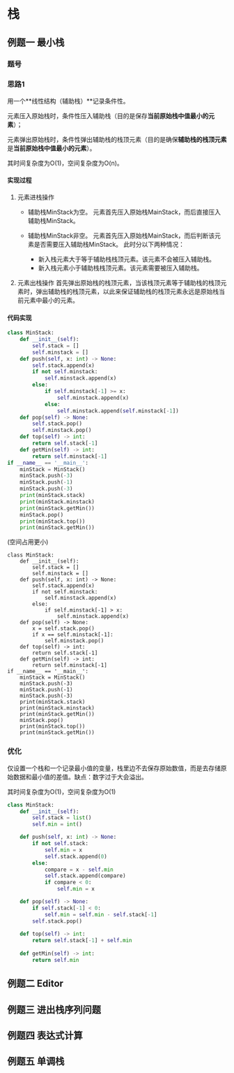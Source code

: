 # 栈

## 例题一  最小栈

### 题号

[155. 最小栈]: https://leetcode-cn.com/problems/min-stack/	"155. 最小栈"
[面试题30. 包含min函数的栈]: https://leetcode-cn.com/problems/bao-han-minhan-shu-de-zhan-lcof/	"面试题30. 包含min函数的栈"
[面试题 03.02. 栈的最小值]: https://leetcode-cn.com/problems/min-stack-lcci/	"面试题 03.02. 栈的最小值"

### 思路1

用一个**线性结构（辅助栈）**记录条件性。

元素压入原始栈时，条件性压入辅助栈（目的是保存**当前原始栈中值最小的元素**）；

元素弹出原始栈时，条件性弹出辅助栈的栈顶元素（目的是确保**辅助栈的栈顶元素**是**当前原始栈中值最小的元素**）。

 其时间复杂度为O(1)，空间复杂度为O(n)。

#### 实现过程

1. 元素进栈操作

   + 辅助栈MinStack为空。
     元素首先压入原始栈MainStack，而后直接压入辅助栈MinStack。

   + 辅助栈MinStack非空。
     元素首先压入原始栈MainStack，而后判断该元素是否需要压入辅助栈MinStack。
     此时分以下两种情况：
     + 新入栈元素大于等于辅助栈栈顶元素。该元素不会被压入辅助栈。
     + 新入栈元素小于辅助栈栈顶元素。该元素需要被压入辅助栈。

2. 元素出栈操作
   首先弹出原始栈的栈顶元素，当该栈顶元素等于辅助栈的栈顶元素时，弹出辅助栈的栈顶元素，以此来保证辅助栈的栈顶元素永远是原始栈当前元素中最小的元素。

#### 代码实现

```python
class MinStack:
    def __init__(self):
        self.stack = []
        self.minstack = []
    def push(self, x: int) -> None:
        self.stack.append(x)
        if not self.minstack:
            self.minstack.append(x)
        else:
            if self.minstack[-1] >= x:
                self.minstack.append(x)
            else:
                self.minstack.append(self.minstack[-1])
    def pop(self) -> None:
        self.stack.pop()
        self.minstack.pop()
    def top(self) -> int:
        return self.stack[-1]
    def getMin(self) -> int:
        return self.minstack[-1]
if __name__ == '__main__':
    minStack = MinStack()
    minStack.push(-3)
    minStack.push(-1)
    minStack.push(-3)
    print(minStack.stack)
    print(minStack.minstack)
    print(minStack.getMin())
    minStack.pop()
    print(minStack.top())
    print(minStack.getMin())
```

(空间占用更小)

```
class MinStack:
    def __init__(self):
        self.stack = []
        self.minstack = []
    def push(self, x: int) -> None:
        self.stack.append(x)
        if not self.minstack:
            self.minstack.append(x)
        else:
            if self.minstack[-1] > x:
                self.minstack.append(x)
    def pop(self) -> None:
        x = self.stack.pop()
        if x == self.minstack[-1]:
            self.minstack.pop()
    def top(self) -> int:
        return self.stack[-1]
    def getMin(self) -> int:
        return self.minstack[-1]
if __name__ == '__main__':
    minStack = MinStack()
    minStack.push(-3)
    minStack.push(-1)
    minStack.push(-3)
    print(minStack.stack)
    print(minStack.minstack)
    print(minStack.getMin())
    minStack.pop()
    print(minStack.top())
    print(minStack.getMin())
```

### 优化

仅设置一个栈和一个记录最小值的变量，栈里边不去保存原始数值，而是去存储原始数据和最小值的差值。缺点：数字过于大会溢出。

 其时间复杂度为O(1)，空间复杂度为O(1)

```python
class MinStack:
    def __init__(self):
        self.stack = list()
        self.min = int()

    def push(self, x: int) -> None:
        if not self.stack:
            self.min = x
            self.stack.append(0)
        else:
            compare = x - self.min
            self.stack.append(compare)
            if compare < 0:
                self.min = x

    def pop(self) -> None:
        if self.stack[-1] < 0:
            self.min = self.min - self.stack[-1]
        self.stack.pop()
        
    def top(self) -> int:
        return self.stack[-1] + self.min
    
    def getMin(self) -> int:
        return self.min
```



## 例题二 Editor



## 例题三 进出栈序列问题

## 例题四 表达式计算

## 例题五 单调栈

